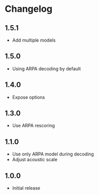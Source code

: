 # Changelog

## 1.5.1

- Add multiple models

## 1.5.0

- Using ARPA decoding by default

## 1.4.0

- Expose options

## 1.3.0

- Use ARPA rescoring

## 1.1.0

- Use only ARPA model during decoding
- Adjust acoustic scale

## 1.0.0

- Initial release
